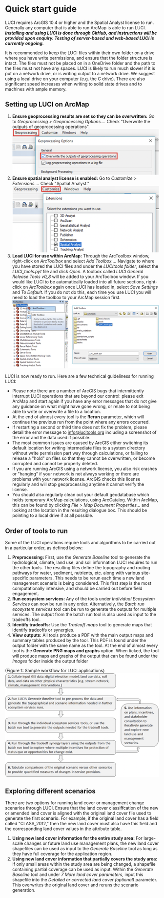 # Quick start guide

LUCI requires ArcGIS 10.4 or higher and the Spatial Analyst license to run. Generally any computer that is able to run ArcMap is able to run LUCI. ***Installing and using LUCI is done through GitHub, and instructions will be provided upon enquiry. Testing of server-based and web-based LUCI is currently ongoing.***

It is recommended to keep the LUCI files within their own folder on a drive where you have write permissions, and ensure that the folder structure is intact. The files must not be placed on in a OneDrive folder and the path to the files must not have any spaces. LUCI is likely to run much slower if it is put on a network drive, or is writing output to a network drive. We suggest using a local drive on your computer (e.g. the C drive). There are also significant speed increases when writing to solid state drives and to machines with ample memory.

## Setting up LUCI on ArcMap

1. **Ensure geoprocessing results are set so they can be overwritten:** Go to *Geoprocessing > Geoprocessing
Options....* Check "Overwrite the outputs of geoprocessing operations".
    ![Ensure geoprocessing results are set so they can be overwritten](images/ensure_geoprocessing_results_are_set_so_they_can_be_overwritten.png)
2. **Ensure spatial analyst license is enabled:** Go to *Customize > Extensions....* Check "Spatial Analyst."
    ![Ensure spatial analyst license is enabled](images/ensure_spatial_analyst_license_is_enabled.png)
3. **Load LUCI for use within ArcMap:** Through the ArcToolbox window, right-click on *ArcToolbox* and select *Add Toolbox....* Navigate to where you have stored the LUCI files and under the *LUCItools folder*, select the *LUCI_tools.pyt* file and click *Open*. A toolbox called *LUCI General Release Tools v0_8* will be added to your ArcToolbox window. If you would like LUCI to be automatically loaded into all future sections, right-click on *ArcToolbox* again once LUCI has loaded in, select *Save Settings* and *To Default*. If you do not do this, each time you use LUCI you will need to load the toolbox to your ArcMap session first.
    ![Load LUCI for use within ArcMap](images/load_luci_for_use_with_arcmap.png)

LUCI is now ready to run. Here are a few technical guideliness for running LUCI:
- Please note there are a number of ArcGIS bugs that intermittently interrupt LUCI operations that are beyond our control: please exit ArcMap and start again if you have any error messages that do not give any guidance on what might have gone wrong, or relate to not being able to write or overwrite a file to a location.
- At the end of almost every tool is the **Rerun** parameter, which will continue the previous run from the point where any errors occurred.
- If restarting a second or third time does not fix the problem, please detail the error message to info@lucitools.org including a screenshot of the error and the data used if possible.
- The most common issues are caused by ArcGIS either switching its default location for writing intermediate files to a system directory without write permission part way through calculations, or failing to release a "hold" on files so that they cannot be overwritten, or become corrupted and cannot be properly deleted.
- If you are running ArcGIS using a network license, you also risk crashes or "hanging" if your network is not always working or there are problems with your network license. ArcGIS checks this license regularly and will stop geoprocessing anytime it cannot verify the license.
- You should also regularly clean out your default geodatabase which holds temporary ArcMap calculations, using ArcCatalog. Within ArcMap, this can be found by clicking *File > Map Document Properties...* and looking at the location in the resulting dialogue box. This should be pointing to a local drive if at all possible.

## Order of tools to run

Some of the LUCI operations require tools and algorithms to be carried out in a particular order, as defined below:

1. **Preprocessing:** First, use the *Generate Baseline* tool to generate the hydrological, climate, land use, and soil information LUCI requires to run the other tools. The resulting files define the topography and routing pathways for water, sediment, nutrients, etc. along with various site-specific parameters. This needs to be rerun each time a new land management scenario is being considered. This first step is the most computationally intensive, and should be carried out before field engagement.
2. **Run ecosystem services:** Any of the tools under *Individual Ecosystem Services* can now be run in any order. Alternatively, the *Batch run ecosystem services* tool can be run to generate the outputs for multiple services. The output from the batch run tool is also used as input to the tradeoffs tool.
3. **Identify tradeoffs:** Use the *Tradeoff maps* tool to generate maps that identify tradeoffs or synergies.
4. **View outputs:** All tools produce a PDF with the main output maps and summary tables produced by the tool. This PDF is found under the output folder with the same name as the tool. At the end of almost every tool is the **Generate PNG maps and graphs** option. When ticked, the tool will produce maps and graphs of the output that can be found under the *Images* folder inside the output folder

(Figure 1: Sample workflow for LUCI applications)
![Sample workflow for LUCI applications](images/sample_workflow_for_luci_applications.png)

## Exploring different scenarios

There are two options for running land cover or management change scenarios through LUCI. Ensure that the land cover classiffcation of the new or amended land cover is aligned with the original land cover file used to generate the first scenario. For example, if the original land cover has a field called "CLASS_2012," then the new land cover must also have this field and the corresponding land cover values in the attribute table.

1. **Using new land cover information for the entire study area:** For large-scale changes or future land use management plans, the new land cover shapefiles can be used as input to the *Generate Baseline* tool as long as they have full coverage for the application region.
2. **Using new land cover information that partially covers the study area:** If only small areas within the study area are being changed, a shapefile containing partial coverage can be used as input. Within the *Generate Baseline* tool and under *7 More land cover parameters*, input this shapefile into the *Detailed or corrected land cover (optional)* parameter. This overwrites the original land cover and reruns the scenario generation.